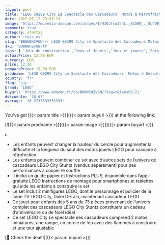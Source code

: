 ```yaml
---
layout: post
title: 'LEGO 60299 City Le Spectacle des Cascadeurs  Motos à Rétrofriction  Jouet pour Enfants +5 Ans  Cercle de feu  Figurine Duke Detain'
date: 2022-07-12 23:01:13
image: 'https://m.media-amazon.com/images/I/41DofsoIs4L._SL500_._SL400_.jpg'
comments: true
category: ofertas
author: 'tole.es'
slug: 'B08W8H2V6N-fr LEGO 60299 City Le Spectacle des Cascadeurs Motos à...'
sku: 'B08W8H2V6N-fr'
tags: [ 'Jeux de construction','Jeux et Jouets','Jeux et jouets','Sets de jeux de construction','lego','🇫🇷', ]
actualPrice: 12.26 EUR
currency: EUR
price: 12.26
comparePrice: 19.99 EUR
prodname: 'LEGO 60299 City Le Spectacle des Cascadeurs  Motos à Rétrofriction  Jouet pour Enfants +5 Ans  Cercle de feu  Figurine Duke Detain'
country: 'fr'
flag: '🇫🇷'
brand: 'LEGO'
buyurl: 'https://www.amazon.fr/dp/B08W8H2V6N/?tag=tolees0d-21'
descuento: '38.67'
average: '16.8733333333333'
---
```


You've got [{{< param title >}}]({{< param buyurl >}}) at the following link:

[![{{< param prodname >}}]({{< param image >}})]({{< param buyurl >}})

ℹ️:

- Les enfants peuvent changer la hauteur du cercle pour augmenter la difficulté et la longueur du saut des motos jouets LEGO pour cascade à rétrofriction
- Les enfants peuvent combiner ce set avec d’autres sets de l’univers de cascadeurs LEGO City Stuntz (vendus séparément) pour des performances à couper le souffle
- Il inclut un guide papier et Instructions PLUS, disponible dans l’appli gratuite LEGO Instructions de montage pour smartphones et tablettes qui aide les enfants à construire le set
- Le set inclut 2 minifigures LEGO, dont le personnage et policier de la série TV LEGO City, Duke DeTain, maintenant cascadeur LEGO
- Ce jouet pour enfants dès 5 ans de 73 pièces provenant de l’univers complet des cascadeurs LEGO City Stuntz constituera un cadeau d’anniversaire ou de Noël idéal
- Ce set LEGO City Le spectacle des cascadeurs comprend 2 motos miniatures, une rampe, un cercle de feu avec des flammes à construire et une tour ajustable

[🛒 Check the deal!!]({{< param buyurl >}})
